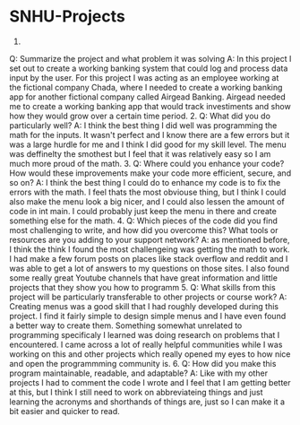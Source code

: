# SNHU-Projects
1.
Q: Summarize the project and what problem it was solving
A: In this project I set out to create a working banking system that could log and process data input by the user.
For this project I was acting as an employee working at the fictional company Chada, where I needed to create a working
banking app for another fictional company called Airgead Banking. Airgead needed me to create a working banking app that
would track investiments and show how they would grow over a certain time period. 
2.
Q: What did you do particularly well?
A: I think the best thing I did well was programming the math for the inputs. It wasn't perfect and I know there are a few 
errors but it was a large hurdle for me and I think I did good for my skill level. The menu was deffinelty the smothest but 
I feel that it was relatively easy so I am much more proud of the math. 
3.
Q: Where could you enhance your code? How would these improvements make your code more efficient, secure, and so on?
A: I think the best thing I could do to enhance my code is to fix the errors with the math. I feel thats the most obviouse thing,
but I think I could also make the menu look a big nicer, and I could also lessen the amount of code in int main. I could probably
just keep the menu in there and create something else for the math.
4.
Q: Which pieces of the code did you find most challenging to write, and how did you overcome this? What tools or resources are you 
adding to your support network?
A: as mentioned before, I think the think I found the most challengeing was getting the math to work. I had make a few forum posts on 
places like stack overflow and reddit and I was able to get a lot of answers to my questions on those sites. I also found some really great
Youtube channels that have great information and little projects that they show you how to programm
5.
Q: What skills from this project will be particularly transferable to other projects or course work?
A: Creating menus was a good skill that I had roughly developed during this project. I find it fairly simple to design simple menus
and I have even found a better way to create them. Something somewhat unrelated to programming specificaly I learned was doing research
on problems that I encountered. I came across a lot of really helpful communities while I was working on this and other projects 
which really opened my eyes to how nice and open the programmming community is. 
6.
Q: How did you make this program maintainable, readable, and adaptable?
A: Like with my other projects I had to comment the code I wrote and I feel that I am getting better at this, but I think I still need
to work on abbreviateing things and just learning the acronyms and shorthands of things are, just so I can make it a bit easier and quicker
to read. 
